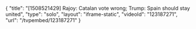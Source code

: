 {
    "title": "[1508521429] Rajoy: Catalan vote wrong; Trump: Spain should stay united",
    "type": "solo",
    "layout": "iframe-static",
    "videoId": "123187271",
    "url": "\/tvpembed\/123187271"
}